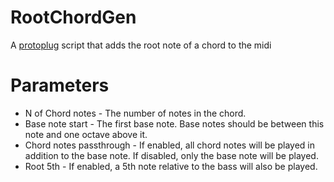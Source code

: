 # RootChordGen
A [protoplug](https://www.osar.fr/protoplug/) script that adds the root note of a chord to the midi

# Parameters
- N of Chord notes - The number of notes in the chord.
- Base note start - The first base note. Base notes should be between this note and one octave above it.
- Chord notes passthrough - If enabled, all chord notes will be played in addition to the base note. If disabled, only the base note will be played.
- Root 5th - If enabled, a 5th note relative to the bass will also be played.
